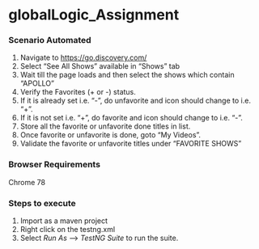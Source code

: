 # globalLogic_Assignment

### Scenario Automated ###
1. Navigate to https://go.discovery.com/
2. Select “See All Shows” available in “Shows” tab
3. Wait till the page loads and then select the shows which contain “APOLLO”
4. Verify the Favorites (+ or -) status.
5. If it is already set i.e. “-”, do unfavorite and icon should change to i.e. “+”.
6. If it is not set i.e. “+”, do favorite and icon should change to i.e. “-”.
7. Store all the favorite or unfavorite done titles in list.
8. Once favorite or unfavorite is done, goto “My Videos”.
9. Validate the favorite or unfavorite titles under “FAVORITE SHOWS”

### Browser Requirements ###
Chrome 78

### Steps to execute ###
1. Import as a maven project
2. Right click on the testng.xml
3. Select _Run As_ --> _TestNG Suite_ to run the suite.

